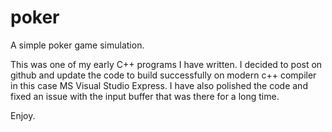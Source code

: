 # poker
A simple poker game simulation.

This was one of my early C++ programs I have written. I decided to post on github and update the code to build successfully on modern
c++ compiler in this case MS Visual Studio Express. I have also polished the code and fixed an issue with the input buffer that was there
for a long time. 

Enjoy. 
